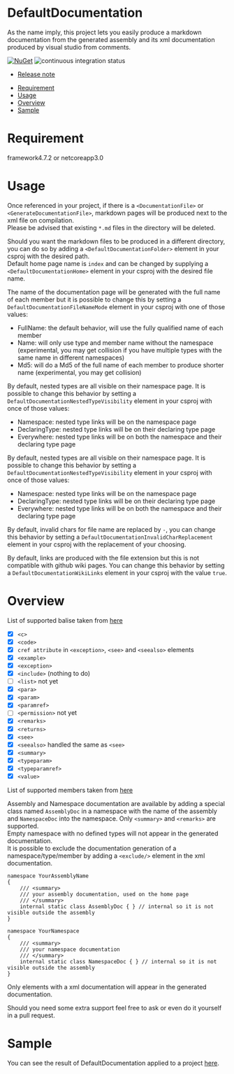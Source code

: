# DefaultDocumentation
As the name imply, this project lets you easily produce a markdown documentation from the generated assembly and its xml documentation produced by visual studio from comments.

[![NuGet](https://buildstats.info/nuget/DefaultDocumentation)](https://www.nuget.org/packages/DefaultDocumentation)
![continuous integration status](https://github.com/doraku/defaultdocumentation/workflows/continuous%20integration/badge.svg)

- [Release note](./documentation/RELEASENOTES.md 'Release note')
<a/>

- [Requirement](#Requirement)
- [Usage](#Usage)
- [Overview](#Overview)
- [Sample](#Sample)

<a name='Requirement'></a>
# Requirement
framework4.7.2 or netcoreapp3.0

<a name='Usage'></a>
# Usage
Once referenced in your project, if there is a `<DocumentationFile>` or `<GenerateDocumentationFile>`, markdown pages will be produced next to the xml file on compilation.  
Please be advised that existing `*.md` files in the directory will be deleted.

Should you want the markdown files to be produced in a different directory, you can do so by adding a `<DefaultDocumentationFolder>` element in your csproj with the desired path.  
Default home page name is `index` and can be changed by supplying a `<DefaultDocumentationHome>` element in your csproj with the desired file name.

The name of the documentation page will be generated with the full name of each member but it is possible to change this by setting a `DefaultDocumentationFileNameMode` element in your csproj with one of those values:
- FullName: the default behavior, will use the fully qualified name of each member
- Name: will only use type and member name without the namespace (experimental, you may get collision if you have multiple types with the same name in different namespaces)
- Md5: will do a Md5 of the full name of each member to produce shorter name (experimental, you may get collision)

By default, nested types are all visible on their namespace page. It is possible to change this behavior by setting a `DefaultDocumentationNestedTypeVisibility` element in your csproj with once of those values:
- Namespace: nested type links will be on the namespace page
- DeclaringType: nested type links will be on their declaring type page
- Everywhere: nested type links will be on both the namespace and their declaring type page

By default, nested types are all visible on their namespace page. It is possible to change this behavior by setting a `DefaultDocumentationNestedTypeVisibility` element in your csproj with once of those values:
- Namespace: nested type links will be on the namespace page
- DeclaringType: nested type links will be on their declaring type page
- Everywhere: nested type links will be on both the namespace and their declaring type page

By default, invalid chars for file name are replaced by `-`, you can change this behavior by setting a `DefaultDocumentationInvalidCharReplacement` element in your csproj with the replacement of your choosing.

By default, links are produced with the file extension but this is not compatible with github wiki pages. You can change this behavior by setting a `DefaultDocumentationWikiLinks` element in your csproj with the value `true`.

<a name='Overview'></a>
# Overview
List of supported balise taken from [here](https://docs.microsoft.com/en-us/dotnet/csharp/programming-guide/xmldoc/recommended-tags-for-documentation-comments)

- [x] `<c>`
- [x] `<code>`
- [x] `cref attribute` in `<exception>`, `<see>` and `<seealso>` elements
- [x] `<example>`
- [x] `<exception>`
- [x] `<include>` (nothing to do)
- [ ] `<list>` not yet
- [x] `<para>`
- [x] `<param>`
- [x] `<paramref>`
- [ ] `<permission>` not yet
- [x] `<remarks>`
- [x] `<returns>`
- [x] `<see>`
- [x] `<seealso>` handled the same as `<see>`
- [x] `<summary>`
- [x] `<typeparam>`
- [x] `<typeparamref>`
- [x] `<value>`

List of supported members taken from [here](https://docs.microsoft.com/en-us/dotnet/csharp/programming-guide/xmldoc/processing-the-xml-file)

Assembly and Namespace documentation are available by adding a special class named `AssemblyDoc` in a namespace with the name of the assembly and `NamespaceDoc` into the namespace. Only `<summary>` and `<remarks>` are supported.  
Empty namespace with no defined types will not appear in the generated documentation.  
It is possible to exclude the documentation generation of a namespace/type/member by adding a `<exclude/>` element in the xml documentation.
```
namespace YourAssemblyName
{
    /// <summary>
    /// your assembly documentation, used on the home page
    /// </summary>
    internal static class AssemblyDoc { } // internal so it is not visible outside the assembly
}

namespace YourNamespace
{
    /// <summary>
    /// your namespace documentation
    /// </summary>
    internal static class NamespaceDoc { } // internal so it is not visible outside the assembly
}
```

Only elements with a xml documentation will appear in the generated documentation.

Should you need some extra support feel free to ask or even do it yourself in a pull request.

<a name='Sample'></a>
# Sample
You can see the result of DefaultDocumentation applied to a project [here](https://github.com/Doraku/DefaultEcs/blob/master/documentation/api/index.md).